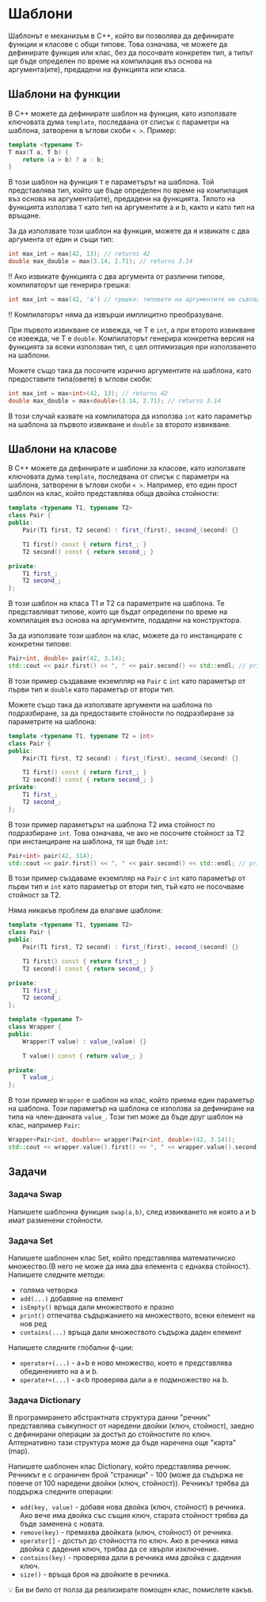 # Шаблони

Шаблонът е механизъм в C++, който ви позволява да дефинирате функции и класове с общи типове. Това означава, че можете да дефинирате функция или клас, без да посочвате конкретен тип, а типът ще бъде определен по време на компилация въз основа на аргумента(ите), предадени на функцията или класа.

## Шаблони на функции

В C++ можете да дефинирате шаблон на функция, като използвате ключовата дума `template`, последвана от списък с параметри на шаблона, затворени в ъглови скоби `< >`. Пример:

```cpp
template <typename T>
T max(T a, T b) {
    return (a > b) ? a : b;
}
```

В този шаблон на функция `T` е параметърът на шаблона. Той представлява тип, който ще бъде определен по време на компилация въз основа на аргумента(ите), предадени на функцията. Тялото на функцията използва `T` като тип на аргументите a и b, както и като тип на връщане.

За да използвате този шаблон на функция, можете да я извикате с два аргумента от един и същи тип:

```cpp
int max_int = max(42, 13); // returns 42
double max_double = max(3.14, 2.71); // returns 3.14
```

:bangbang: Ако извикате функцията с два аргумента от различни типове, компилаторът ще генерира грешка:

```cpp
int max_int = max(42, 'a') // грешка: типовете на аргументите не съвпадат
```

:bangbang: Компилаторът няма да извърши имплицитно преобразуване.

При първото извикване се извежда, че T е `int`, а при второто извикване се извежда, че T е `double`. Компилаторът генерира конкретна версия на функцията за всеки използван тип, с цел оптимизация при използването на шаблони.

Можете също така да посочите изрично аргументите на шаблона, като предоставите типа(овете) в ъглови скоби:

```cpp
int max_int = max<int>(42, 13); // returns 42
double max_double = max<double>(3.14, 2.71); // returns 3.14
```

В този случай казвате на компилатора да използва `int` като параметър на шаблона за първото извикване и `double` за второто извикване.

## Шаблони на класове

В C++ можете да дефинирате и шаблони за класове, като използвате ключовата дума `template`, последвана от списък с параметри на шаблона, затворени в ъглови скоби `< >`. Например, ето един прост шаблон на клас, който представлява обща двойка стойности:

```cpp
template <typename T1, typename T2>
class Pair {
public:
    Pair(T1 first, T2 second) : first_(first), second_(second) {}

    T1 first() const { return first_; }
    T2 second() const { return second_; }

private:
    T1 first_;
    T2 second_;
};
```

В този шаблон на класа T1 и T2 са параметрите на шаблона. Те представляват типове, които ще бъдат определени по време на компилация въз основа на аргументите, подадени на конструктора.

За да използвате този шаблон на клас, можете да го инстанцирате с конкретни типове:

```cpp
Pair<int, double> pair(42, 3.14);
std::cout << pair.first() << ", " << pair.second() << std::endl; // prints "42, 3.14"
```

В този пример създаваме екземпляр на `Pair` с `int` като параметър от първи тип и `double` като параметър от втори тип.

Можете също така да използвате аргументи на шаблона по подразбиране, за да предоставите стойности по подразбиране за параметрите на шаблона:

```cpp
template <typename T1, typename T2 = int>
class Pair {
public:
    Pair(T1 first, T2 second) : first_(first), second_(second) {}

    T1 first() const { return first_; }
    T2 second() const { return second_; }
private:
    T1 first_;
    T2 second_;
};
```

В този пример параметърът на шаблона T2 има стойност по подразбиране `int`. Това означава, че ако не посочите стойност за T2 при инстанциране на шаблона, тя ще бъде `int`:

```cpp
Pair<int> pair(42, 314);
std::cout << pair.first() << ", " << pair.second() << std::endl; // prints "42, 314"
```

В този пример създаваме екземпляр на `Pair` с `int` като параметър от първи тип и `int` като параметър от втори тип, тъй като не посочваме стойност за T2.

Няма никакъв проблем да влагаме шаблони:

```cpp
template <typename T1, typename T2>
class Pair {
public:
    Pair(T1 first, T2 second) : first_(first), second_(second) {}

    T1 first() const { return first_; }
    T2 second() const { return second_; }

private:
    T1 first_;
    T2 second_;
};

template <typename T>
class Wrapper {
public:
    Wrapper(T value) : value_(value) {}

    T value() const { return value_; }

private:
    T value_;
};
```

В този пример `Wrapper` е шаблон на клас, който приема един параметър на шаблона. Този параметър на шаблона се използва за дефиниране на типа на член-данната `value_`. Този тип може да бъде друг шаблон на клас, например `Pair`:

```cpp
Wrapper<Pair<int, double>> wrapper(Pair<int, double>(42, 3.14));
std::cout << wrapper.value().first() << ", " << wrapper.value().second() << std::endl; // prints "42, 3.14"
```

## Задачи

### Задача Swap

Напишете шаблонна функция `swap(a,b)`, след извикването ня която a и b имат разменени стойности.

### Задача Set

Напишете шаблонен клас Set, който представлява математичиско множество.(В него не може да има два елемента с еднаква стойност).
Напишете следните методи:  

- голяма четворка
- `add(...)` добавяне на елемент
- `isEmpty()` връща дали множеството е празно
- `print()` отпечатва съдържанието на множеството, всеки елемент на нов ред
- `contains(...)` връща дали множеството съдържа даден елемент

Напишете следните глобални ф-ции:

- `operator+(...)` - a+b e ново множество, което e представлява обединението на a и b.
- `operator<(...)` - a<b проверява дали a е подмножество на b.

### Задача Dictionary

В програмирането абстрактната структура данни "речник" представлява съвкупност от наредени двойки (ключ, стойност), заедно с дефинирани операции за достъп до стойностите по ключ. Алтернативно тази структура може да бъде наречена още "карта" (map).

Напишете шаблонен клас Dictionary, който представлява речник. Речникът е с ограничен брой "страници" - 100 (може да съдържа не повече от 100 наредени двойки (ключ, стойност)). Речникът трябва да поддържа следните операции:

- `add(key, value)` - добавя нова двойка (ключ, стойност) в речника. Ако вече има двойка със същия ключ, старата стойност трябва да бъде заменена с новата.
- `remove(key)` - премахва двойката (ключ, стойност) от речника.
- `operator[]` - достъп до стойността по ключ. Ако в речника няма двойка с дадения ключ, трябва да се хвърли изключение.
- `contains(key)` - проверява дали в речника има двойка с дадения ключ.
- `size()` - връща броя на двойките в речника.

:bulb: Би ви било от полза да реализирате помощен клас, помислете какъв.
